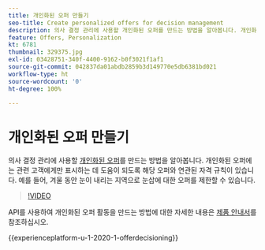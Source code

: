 ```yaml
---
title: 개인화된 오퍼 만들기
seo-title: Create personalized offers for decision management
description: 의사 결정 관리에 사용할 개인화된 오퍼를 만드는 방법을 알아봅니다. 개인화된 오퍼에는 관련 고객에게만 표시하는 데 도움이 되도록 해당 오퍼와 연관된 자격 규칙이 있습니다.
feature: Offers, Personalization
kt: 6781
thumbnail: 329375.jpg
exl-id: 03428751-340f-4400-9162-b0f3021f1af1
source-git-commit: 042837da01abdb2859b3d149770e5db6381bd021
workflow-type: ht
source-wordcount: '0'
ht-degree: 100%

---
```


# 개인화된 오퍼 만들기

의사 결정 관리에 사용할 [개인화된 오퍼](https://experienceleague.adobe.com/docs/journey-optimizer/using/offer-decisioniong/managing-offers-in-the-offer-library/creating-personalized-offers.html?lang=ko)를 만드는 방법을 알아봅니다. 개인화된 오퍼에는 관련 고객에게만 표시하는 데 도움이 되도록 해당 오퍼와 연관된 자격 규칙이 있습니다. 예를 들어, 겨울 동안 눈이 내리는 지역으로 눈삽에 대한 오퍼를 제한할 수 있습니다.

>[!VIDEO](https://video.tv.adobe.com/v/329375?quality=12&learn=on)

API를 사용하여 개인화된 오퍼 활동을 만드는 방법에 대한 자세한 내용은 [제품 안내서](https://experienceleague.adobe.com/docs/journey-optimizer/using/offer-decisioniong/api-reference/offers-api/personalized-offers/create.html?lang=ko)를 참조하십시오.

{{experienceplatform-u-1-2020-1-offerdecisioning}}
